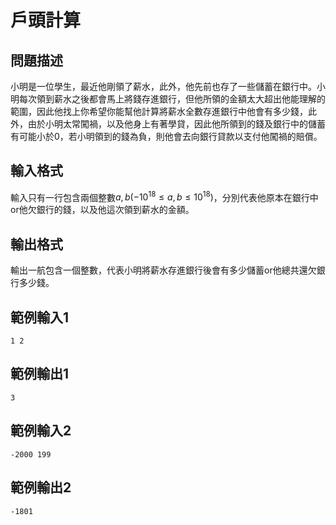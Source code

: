 # 戶頭計算
## 問題描述
小明是一位學生，最近他剛領了薪水，此外，他先前也存了一些儲蓄在銀行中。小明每次領到薪水之後都會馬上將錢存進銀行，但他所領的金額太大超出他能理解的範圍，因此他找上你希望你能幫他計算將薪水全數存進銀行中他會有多少錢，此外，由於小明太常闖禍，以及他身上有著學貸，因此他所領到的錢及銀行中的儲蓄有可能小於0，若小明領到的錢為負，則他會去向銀行貸款以支付他闖禍的賠償。
## 輸入格式
輸入只有一行包含兩個整數$a,b(-10^{18}\le a,b \le10^{18})$，分別代表他原本在銀行中or他欠銀行的錢，以及他這次領到薪水的金額。
## 輸出格式
輸出一航包含一個整數，代表小明將薪水存進銀行後會有多少儲蓄or他總共還欠銀行多少錢。
## 範例輸入1
```
1 2
```
## 範例輸出1
```
3
```
## 範例輸入2
```
-2000 199
```
## 範例輸出2
```
-1801
```
